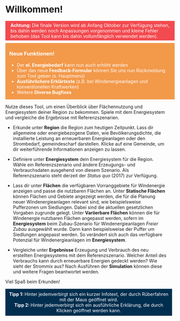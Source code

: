 # Willkommen!

<div style="background-color: #F24A4F; color: #fff; width: 100%; padding: 0.05rem 0.75rem 0.05rem 0.75rem; vertical-align: middle; margin-bottom: 0.5rem;">
  <p style="margin: 0.25rem;"><strong>Achtung:</strong> Die finale Version wird ab Anfang Oktober zur Verfügung stehen, bis dahin werden noch Anpassungen vorgenommen und kleine Fehler behoben (das Tool kann bis dahin vollumfänglich verwendet werden).</p>
</div>

<div style="background-color: #F2994A; color: #fff; width: 100%; padding: 0.05rem 0.75rem 0.05rem 0.75rem; vertical-align: middle; margin-bottom: 0.5rem;">
  <h3>Neue Funktionen!</h3>
  <ul>
    <!--<li>In den Ergebnis-Ebenen können die <strong>Ergebnisse nun gemeindescharf</strong> eingesehen werden und <strong>Änderungen ggü. dem Status quo</strong> werden angezeigt</li>-->
    <li>Der <strong>el. Energiebedarf</strong> kann nun auch erhöht werden</li>
    <!--<li>Die <strong>Potenziale für Photovoltaik-Freiflächenanlagen</strong> wurden überarbeitet</li>-->
    <li>Über das neue <strong>Feedback-Formular</strong> können Sie uns nun Rückmeldung zum Tool geben (s. Hauptmenü)</li>
    <li><strong>Ausführlichere Erklärtexte</strong> (z.B. bei Windenergieanlagen und konventionellen Kraftwerken)</li>
    <li>Weitere <strong>Diverse Bugfixes</strong></li>
  </ul>
</div>

Nutze dieses Tool, um einen Überblick über Flächennutzung und Energiesystem deiner Region zu bekommen. Spiele mit dem Energiesystem und vergleiche die Ergebnisse mit Referenzszenarien.

- Erkunde unter **Region** die Region zum heutigen Zeitpunkt. Lass dir allgemeine oder energiebezogene Daten, wie Bevölkerungsdichte, die installierte Leistung an erneuerbaren Energieanlagen oder den Strombedarf, gemeindescharf darstellen. Klicke auf eine Gemeinde, um dir weiterführende Informationen anzeigen zu lassen.

- Definiere unter **Energiesystem** dein Energiesystem für die Region. Wähle ein Referenzszenario und ändere Erzeugungs- und Verbrauchsdaten ausgehend von diesem Szenario. Als Referenzszenario steht derzeit der *Status quo* (2017) zur Verfügung.

- Lass dir unter **Flächen** die verfügbaren Vorranggebiete für Windenergie anzeigen und passe die nutzbaren Flächen an. Unter **Statische Flächen** können Flächen und Gebiete angezeigt werden, die für die Planung neuer Windenergieanlagen relevant sind, wie beispielsweise Pufferzonen um Siedlungen. Dabei sind die aktuellen gesetzlichen Vorgaben zugrunde gelegt. Unter **Variierbare Flächen** können die für Windenergie nutzbaren Flächen angepasst werden, sofern im **Energiesystem** beim Zubau-Szenario für Windenergieanlagen *Freier Zubau* ausgewählt wurde. Dann kann beispielsweise der Puffer um Siedlungen angepasst werden. So verändert sich auch das verfügbare Potenzial für Windenergieanlagen im **Energiesystem**.

- Vergleiche unter **Ergebnisse** Erzeugung und Verbrauch des neu erstellten Energiesystems mit dem Referenzszenario. Welcher Anteil des Verbrauchs kann durch erneuerbare Energien gedeckt werden? Wie sieht der Strommix aus? Nach Ausführen der **Simulation** können diese und weitere Fragen beantwortet werden.

Viel Spaß beim Erkunden!

<div style="background-color: #002E4F; color: #fff; width: 100%; padding: 0.5rem; vertical-align: middle; text-align: center;">
  <p style="margin: 0;"><strong>Tipp 1: </strong>Hinter jedem<i class ="icon ion-information-circled icon--small"></i>verbirgt sich ein kurzer Infotext, der durch Rüberfahren mit der Maus geöffnet wird.</p>
  <p style="margin: 0;"><strong>Tipp 2: </strong>Hinter jedem<i class ="icon ion-help-circled icon--small" style="color: #F2994A;"></i>verbirgt sich ein ausführliche Erklärung, die durch Klicken geöffnet werden kann.</p>
</div>

